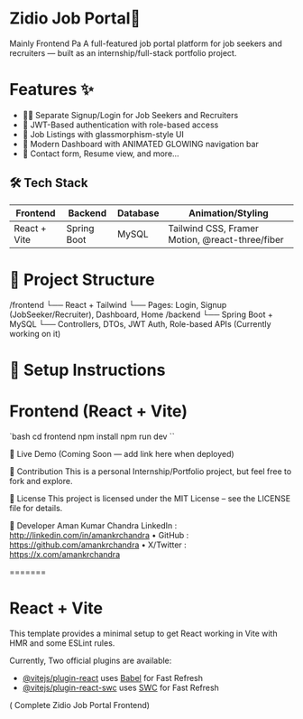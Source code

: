 # Zidio Job Portal🚀
Mainly Frontend Pa
A full-featured job portal platform for job seekers and recruiters — built as an internship/full-stack portfolio project.

# Features ✨  

- 👨‍💻 Separate Signup/Login for Job Seekers and Recruiters
- 🔐 JWT-Based authentication with role-based access
- 💼 Job Listings with glassmorphism-style UI
- 🌟 Modern Dashboard with ANIMATED GLOWING navigation bar
- 📧 Contact form, Resume view, and more...

## 🛠️ Tech Stack

| Frontend     | Backend        | Database | Animation/Styling        |
|--------------|----------------|----------|--------------------------|
| React + Vite | Spring Boot    | MySQL    | Tailwind CSS, Framer Motion, @react-three/fiber |

# 📂 Project Structure

/frontend
└── React + Tailwind
└── Pages: Login, Signup (JobSeeker/Recruiter), Dashboard, Home
/backend
└── Spring Boot + MySQL
└── Controllers, DTOs, JWT Auth, Role-based APIs
(Currently working on it)


# 🔧 Setup Instructions

# Frontend (React + Vite)

`bash
cd frontend
npm install
npm run dev
``



🚀 Live Demo
(Coming Soon — add link here when deployed)

🤝 Contribution
This is a personal Internship/Portfolio project, but feel free to fork and explore.

📜 License
This project is licensed under the MIT License – see the LICENSE file for details.

👤 Developer
Aman Kumar Chandra
LinkedIn : http://linkedin.com/in/amankrchandra
• GitHub : https://github.com/amankrchandra
• X/Twitter : https://x.com/amankrchandra

=======
# React + Vite

This template provides a minimal setup to get React working in Vite with HMR and some ESLint rules.

Currently, Two official plugins are available:

- [@vitejs/plugin-react](https://github.com/vitejs/vite-plugin-react/blob/main/packages/plugin-react) uses [Babel](https://babeljs.io/) for Fast Refresh
- [@vitejs/plugin-react-swc](https://github.com/vitejs/vite-plugin-react/blob/main/packages/plugin-react-swc) uses [SWC](https://swc.rs/) for Fast Refresh



 ( Complete Zidio Job Portal Frontend)
